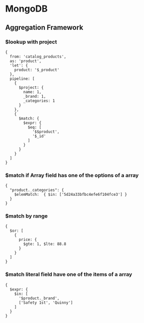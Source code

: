 # MongoDB

## Aggregation Framework
### $lookup with project

```
{
  from: 'catalog_products',
  as: 'product',
  'let': {
    product: '$_product'
  },
  pipeline: [
    {
      $project: {
        name: 1,
        _brand: 1,
        _categories: 1
      }
    },
    {
      $match: {
        $expr: {
          $eq: [
            '$$product',
            '$_id'
          ]
        }
      }
    }
  ]
}
```

### $match if Array field has one of the options of a array
```
{
  "product._categories": {
    $elemMatch:  { $in: ['5d24a33bfbc4efe6f104fce3'] } 
  }
}
```

### $match by range
```
{
  $or: [
    { 
      price: {
        $gte: 1, $lte: 88.8
      }
    }
  ]
}
```

### $match literal field have one of the items of a array
```
{
  $expr: {
    $in: [
      '$product._brand',
      ['Safety 1st', 'Quinny']
    ]
  }
}
```
